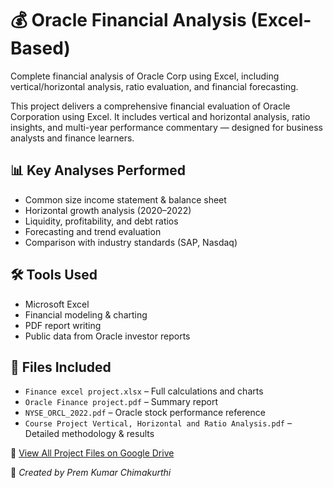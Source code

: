 # 💰 Oracle Financial Analysis (Excel-Based)
Complete financial analysis of Oracle Corp using Excel, including vertical/horizontal analysis, ratio evaluation, and financial forecasting.

This project delivers a comprehensive financial evaluation of Oracle Corporation using Excel. It includes vertical and horizontal analysis, ratio insights, and multi-year performance commentary — designed for business analysts and finance learners.

## 📊 Key Analyses Performed
- Common size income statement & balance sheet
- Horizontal growth analysis (2020–2022)
- Liquidity, profitability, and debt ratios
- Forecasting and trend evaluation
- Comparison with industry standards (SAP, Nasdaq)

## 🛠️ Tools Used
- Microsoft Excel
- Financial modeling & charting
- PDF report writing
- Public data from Oracle investor reports

## 📁 Files Included
- `Finance excel project.xlsx` – Full calculations and charts
- `Oracle Finance project.pdf` – Summary report
- `NYSE_ORCL_2022.pdf` – Oracle stock performance reference
- `Course Project Vertical, Horizontal and Ratio Analysis.pdf` – Detailed methodology & results

📁 [View All Project Files on Google Drive](https://drive.google.com/drive/folders/1LCkHhGw-W2GndHFrg46O0SKp0YbtsoO9?usp=sharing)

📌 *Created by Prem Kumar Chimakurthi*
